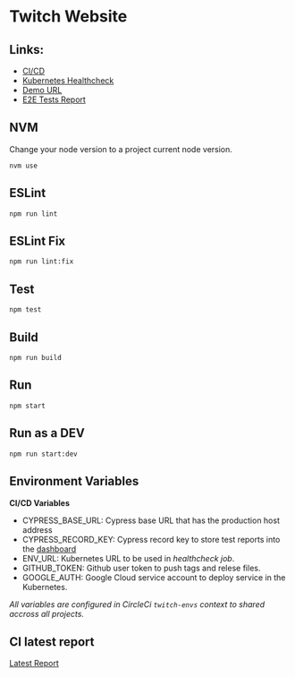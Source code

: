 Twitch Website
=====================

## Links:
- [CI/CD](https://circleci.com/gh/fabiohbarbosa/workflows/twitch-website)
- [Kubernetes Healthcheck](http://35.244.227.171/website/healthcheck)
- [Demo URL](http://35.244.227.171)
- [E2E Tests Report](https://dashboard.cypress.io/#/projects/3zzwmr/runs)

## NVM
Change your node version to a project current node version.

`nvm use`

## ESLint
`npm run lint`

## ESLint Fix
`npm run lint:fix`

## Test
`npm test`

## Build
`npm run build`

## Run
`npm start`

## Run as a DEV
`npm run start:dev`

## Environment Variables

**CI/CD Variables**

- CYPRESS_BASE_URL: Cypress base URL that has the production host address
- CYPRESS_RECORD_KEY: Cypress record key to store test reports into the [dashboard](https://dashboard.cypress.io/#/projects/3zzwmr/)
- ENV_URL: Kubernetes URL to be used in *healthcheck job*.
- GITHUB_TOKEN: Github user token to push tags and relese files.
- GOOGLE_AUTH: Google Cloud service account to deploy service in the Kubernetes.

*All variables are configured in CircleCi `twitch-envs` context to shared accross all projects.*

## CI latest report
[Latest Report](https://drive.google.com/open?id=10Moud3DXCzjaffxW6YITXZv81gIN2Yjs)
